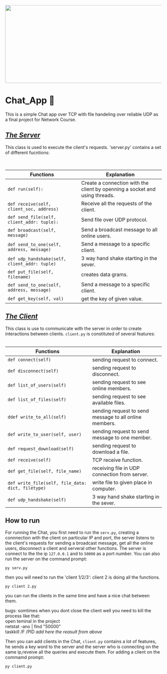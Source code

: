 <img src="https://user-images.githubusercontent.com/92322613/156634960-59bd89e7-5e37-49c3-9fef-51a800687721.png" width="1000" height="250" />


# Chat_App 📱
This is a simple Chat app over TCP with file handeling over reliable UDP as a final project for Network Course.

## <ins>***The Server***<ins> 
  

This class is used to execute the client's requests. 'server.py' contains a set of different fucntions:

  <br />
  
  | **Functions**      |    **Explanation**        |
|-----------------|-----------------------|
| `def run(self):` | Create a connection with the client by openning a socket and using threads. |
| `def receive(self, client_soc, address)` | Receive all the requests of the client. |
| `def send_file(self, client_addr: tuple):` | Send file over UDP protocol. |
| `def broadcast(self, message)` | Send a broadcast message to all online users. |
| `def send_to_one(self, address, message)` | Send a message to a specific client. |
| `def udp_handshake(self, client_addr: tuple)` |  3 way hand shake starting in the sever. |
| `def put_file(self, filename)` | creates data grams. |
| `def send_to_one(self, address, message)` | Send a message to a specific client. |
| `def get_key(self, val)` |get the key of given value. |


## <ins>***The Client***<ins> 
  
This class is use to communicate with the server in order to create interactions between clients. `client.py` is constituted of several features:  
   <br />
  
  | **Functions**      |    **Explanation**        |
|-----------------|-----------------------|
| `def connect(self)` | sending request to connect. |
| `def disconnect(self)` | sending request to disconnect. |
| `def list_of_users(self)` | sending request to see online members. |
| `def list_of_files(self)` | sending request to see available files. |
| `ddef write_to_all(self)` | sending request to send message to all online members. | 
| `def write_to_user(self, user)` | sending request to send message to one member. |
| `def request_download(self)` | sending request to download a file. |
| `def receive(self)` | TCP receive function. |
| `def get_file(self, file_name)` | receiving file in UDP connection from server. |
| `def write_file(self, file_data: dict, filetype)` |  write file to given place in computer. | 
| `def udp_handshake(self)` | 3 way hand shake starting in the sever. |
  

## How to run

For running the Chat, you first need to run the `serv.py`, creating a connnection with the client on particular IP and port, the server listens to the client's requests for sending a broadcast message, get all the online users, disconnect a client and serveral other functions. The server is connect to the the ip `127.0.0.1` and to `50000` as a port number. You can also run the server on the command prompt:

    py serv.py
  
 then you will need to run the 'client 1/2/3': client 2 is doing all the functions.
  
    py client 2.py
 
 you can run the clients in the same time and have a nice chat between them.
 
 bugs: somtimes when you dont close the client well you need to kill the process like that:  <br />
 open teminal in the project   <br />
 netstat -ano | find "50000"  <br />
 taskkill /F /PID *add here the reasult from above*  <br />
 
    
Then you can add clients in the Chat, `client.py` contains a lot of features, he sends a key word to the server and the server who is connecting on the same ip,reveive all the queries and execute them. For adding a client on the commamd prompt:

    py client.py
